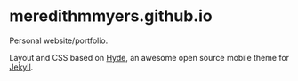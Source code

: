 meredithmmyers.github.io
========================
Personal website/portfolio.

Layout and CSS based on [Hyde](http://andhyde.com/), an awesome open source mobile theme for [Jekyll](http://jekyllrb.com/). 